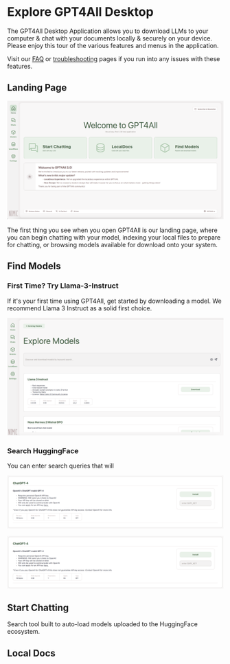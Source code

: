 # Explore GPT4All Desktop

The GPT4All Desktop Application allows you to download LLMs to your computer & chat with your documents locally & securely on your device. Please enjoy this tour of the various features and menus in the application. 

Visit our [FAQ](../gpt4all_help/faq.md) or [troubleshooting](../gpt4all_help/troubleshooting.md) pages if you run into any issues with these features.

## Landing Page

![GPT4All landing page](../assets/gpt4all_home.png)

The first thing you see when you open GPT4All is our landing page, where you can begin chatting with your model, indexing your local files to prepare for chatting, or browsing models available for download onto your system.

## Find Models

### First Time? Try Llama-3-Instruct

If it's your first time using GPT4All, get started by downloading a model. We recommend Llama 3 Instruct as a solid first choice.

![Explore Models](../assets/explore_models.png)

### Search HuggingFace 

You can enter search queries that will

![Search HuggingFace](../assets/add_model_gpt4.png)

![Add GPT-4](../assets/add_model_gpt4.png)

## Start Chatting

Search tool built to auto-load models uploaded to the HuggingFace ecosystem.

## Local Docs